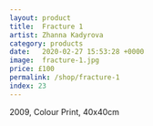 ```yaml
---
layout: product
title:  Fracture 1
artist: Zhanna Kadyrova
category: products
date:   2020-02-27 15:53:28 +0000
image:  fracture-1.jpg
price: £100
permalink: /shop/fracture-1
index: 23
---
```

2009, Colour Print, 40x40cm
